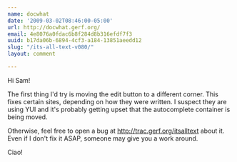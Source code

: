 ```yaml
---
name: docwhat
date: '2009-03-02T08:46:00-05:00'
url: http://docwhat.gerf.org/
email: 4e8076a0fdac6b8f284d8b316efdf7f3
uuid: b17da06b-6894-4cf3-a184-13851aeedd12
slug: "/its-all-text-v080/"
layout: comment

---
```


Hi Sam!

The first thing I'd try is moving the edit button to a different corner.  This fixes certain sites, depending on how they were written.  I suspect they are using YUI and it's probably getting upset that the autocomplete container is being moved.

Otherwise, feel free to open a bug at http://trac.gerf.org/itsalltext about it.  Even if I don't fix it ASAP, someone may give you a work around.

Ciao!
